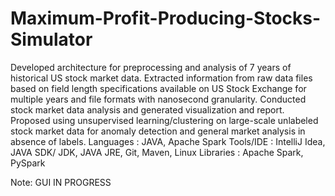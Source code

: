# Maximum-Profit-Producing-Stocks-Simulator

Developed architecture for preprocessing and analysis of 7 years of historical US stock market data.
Extracted information from raw data files based on field length specifications available on US Stock Exchange for multiple years and file formats with nanosecond granularity.
Conducted stock market data analysis and generated visualization and report.
Proposed using unsupervised learning/clustering on large-scale unlabeled stock market data for anomaly detection and general market analysis in absence of labels.
Languages : JAVA, Apache Spark
Tools/IDE : IntelliJ Idea, JAVA SDK/ JDK, JAVA JRE, Git, Maven, Linux
Libraries : Apache Spark, PySpark


Note: GUI IN PROGRESS

